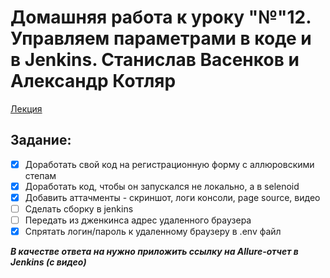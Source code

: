 # Домашняя работа к уроку "№"12. Управляем параметрами в коде и в Jenkins. Станислав Васенков и Александр Котляр

[Лекция](https://school.qa.guru/pl/teach/control/lesson/view?id=334644337 "Ссылка на лекцию")

## Задание:
- [x] Доработать свой код на регистрационную форму с аллюровскими степам
- [x] Доработать код, чтобы он запускался не локально, а в selenoid
- [x] Добавить аттачменты - скриншот, логи консоли, page source, видео
- [ ] Сделать сборку в jenkins
- [ ] Передать из дженкинса адрес удаленного браузера
- [x] Спрятать логин/пароль к удаленному браузеру в .env файл

***В качестве ответа на нужно приложить ссылку на Allure-отчет в Jenkins (с видео)***

